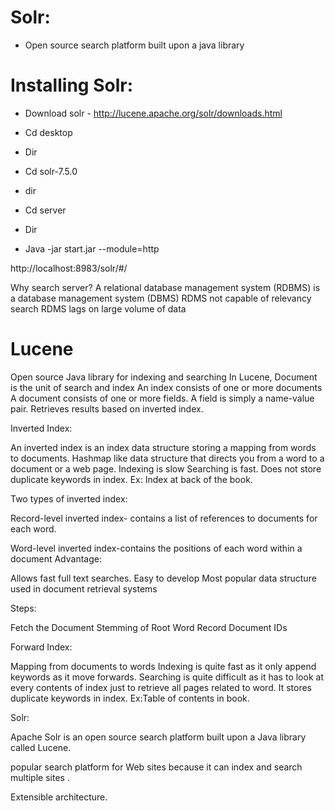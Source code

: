 # Solr:

- Open source search platform built upon a java library

# Installing Solr:
- Download solr - http://lucene.apache.org/solr/downloads.html

- Cd desktop
- Dir
- Cd solr-7.5.0
- dir
- Cd server
- Dir
- Java -jar start.jar --module=http


http://localhost:8983/solr/#/

Why search server?
A relational database management system (RDBMS) is a database management system (DBMS) 
RDMS not capable of relevancy search
RDMS lags on large volume of data

# Lucene

Open source Java library for indexing and searching
In Lucene, Document is the unit of search and index
An index consists of one or more documents
A document consists of one or more fields.
A field is simply a name-value pair.
Retrieves results based on inverted index.

Inverted Index:


An inverted index is an index data structure storing a mapping from words to documents.
Hashmap like data structure that directs you from a word to a document or a web page.
Indexing is slow
Searching is fast.
Does not store duplicate keywords in index.
Ex: Index at back of the book.

Two types of inverted index:

Record-level inverted index- contains a list of references to documents for each word.

Word-level inverted index-contains the positions of each word within a document
Advantage:

Allows fast full text searches.
Easy to develop
Most popular data structure used in document retrieval systems

Steps:

Fetch the Document
Stemming of Root Word
Record Document IDs

Forward Index:

Mapping  from documents to words
Indexing is quite fast as it only append keywords as it move forwards.
Searching is quite difficult as it has to look at every contents of index just to retrieve all pages related to word.
It stores duplicate keywords in index.
Ex:Table of contents in book.


Solr:

Apache Solr is an open source search platform built upon a Java library called Lucene.

 popular search platform for Web sites because it can index and search multiple sites .

Extensible architecture.
